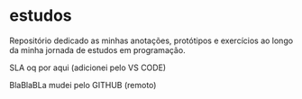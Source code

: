 # estudos
Repositório dedicado as minhas anotações, protótipos e exercícios ao longo da minha jornada de estudos em programação.   

SLA oq por aqui (adicionei pelo VS CODE)

BlaBlaBLa mudei pelo GITHUB (remoto)
